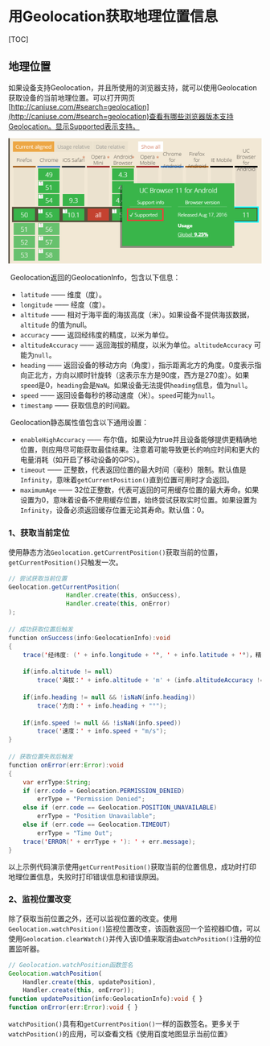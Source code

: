 # 用Geolocation获取地理位置信息
[TOC]

## 地理位置

 如果设备支持Geolocation，并且所使用的浏览器支持，就可以使用Geolocation获取设备的当前地理位置。可以打开网页[http://caniuse.com/#search=geolocation](http://caniuse.com/#search=geolocation)查看有哪些浏览器版本支持Geolocation。显示Supported表示支持。

![1](img/1.png)

​	Geolocation返回的GeolocationInfo，包含以下信息：

- `latitude` —— 维度（度）。
- `longitude` —— 经度（度）。
- `altitude` —— 相对于海平面的海拔高度（米）。如果设备不提供海拔数据，`altitude` 的值为null。
- `accuracy` —— 返回经纬度的精度，以米为单位。
- `altitudeAccuracy` —— 返回海拔的精度，以米为单位。`altitudeAccuracy` 可能为`null`。
- `heading` —— 返回设备的移动方向（角度），指示距离北方的角度。0度表示指向正北方，方向以顺时针旋转（这表示东方是90度，西方是270度）。如果`speed`是0，`heading`会是`NaN`。如果设备无法提供`heading`信息，值为`null`。
- `speed` —— 返回设备每秒的移动速度（米）。`speed`可能为`null`。
- `timestamp` —— 获取信息的时间戳。

​	Geolocation静态属性值包含以下通用设置：

- `enableHighAccuracy` —— 布尔值，如果设为true并且设备能够提供更精确地位置，则应用尽可能获取最佳结果。注意着可能导致更长的响应时间和更大的电量消耗（如开启了移动设备的GPS）。 
- `timeout` —— 正整数，代表返回位置的最大时间（毫秒）限制。默认值是`Infinity`，意味着`getCurrentPosition()`直到位置可用时才会返回。
- `maximumAge` —— 32位正整数，代表可返回的可用缓存位置的最大寿命。如果设置为0，意味着设备不使用缓存位置，始终尝试获取实时位置。如果设置为`Infinity`，设备必须返回缓存位置无论其寿命。默认值：0。

### 1、获取当前定位

使用静态方法`Geolocation.getCurrentPosition()`获取当前的位置，`getCurrentPosition()`只触发一次。

```java
// 尝试获取当前位置
Geolocation.getCurrentPosition(
				Handler.create(this, onSuccess), 
				Handler.create(this, onError)
);

// 成功获取位置后触发
function onSuccess(info:GeolocationInfo):void
{
	trace('经纬度: (' + info.longitude + '°, ' + info.latitude + '°)，精确度：' + info.accuracy + 'm');
	
	if(info.altitude != null)
		trace('海拔：' + info.altitude + 'm' + (info.altitudeAccuracy != null ? ('，精确度：' + info.altitudeAccuracy + 'm') : ''));
		
	if(info.heading != null && !isNaN(info.heading))
		trace('方向：' + info.heading + "°");
		
	if(info.speed != null && !isNaN(info.speed))
		trace('速度：' + info.speed + "m/s");
}

// 获取位置失败后触发
function onError(err:Error):void
{
	var errType:String;
	if (err.code = Geolocation.PERMISSION_DENIED)
		errType = "Permission Denied";
	else if (err.code == Geolocation.POSITION_UNAVAILABLE)
		errType = "Position Unavailable";
	else if (err.code == Geolocation.TIMEOUT)
		errType = "Time Out";
	trace('ERROR(' + errType + '): ' + err.message);
}
```

以上示例代码演示使用`getCurrentPosition()`获取当前的位置信息，成功时打印地理位置信息，失败时打印错误信息和错误原因。

### 2、监视位置改变

​	除了获取当前位置之外，还可以监视位置的改变。使用`Geolocation.watchPosition()`监视位置改变，该函数返回一个监视器ID值，可以使用`Geolocation.clearWatch()`并传入该ID值来取消由`watchPosition()`注册的位置监听器。

```typescript
// Geolocation.watchPosition函数签名
Geolocation.watchPosition(
	Handler.create(this, updatePosition),
	Handler.create(this, onError));
function updatePosition(info:GeolocationInfo):void { }
function onError(err:Error):void { }
```

​	`watchPosition()`具有和`getCurrentPosition()`一样的函数签名。更多关于`watchPosition()`的应用，可以查看文档《使用百度地图显示当前位置》